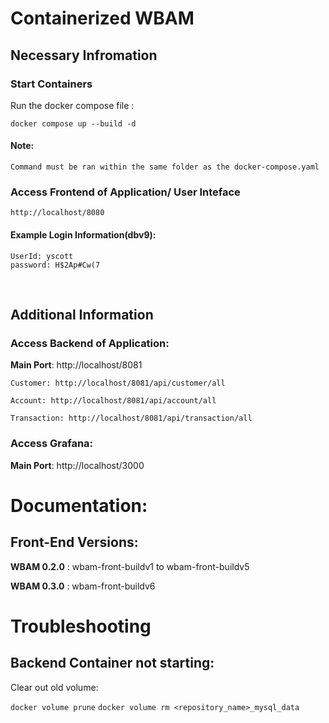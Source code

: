 # Containerized WBAM 
## Necessary Infromation

### Start Containers 
Run the docker compose file : 

`docker compose up --build -d`

#### Note: 
    Command must be ran within the same folder as the docker-compose.yaml
### Access Frontend of Application/ User Inteface
    http://localhost/8080
#### Example Login Information(dbv9): 
    UserId: yscott
    password: H$2Ap#Cw(7
&nbsp;


## Additional Information

### Access Backend of Application:
**Main Port**: http://localhost/8081
    
    Customer: http://localhost/8081/api/customer/all

    Account: http://localhost/8081/api/account/all

    Transaction: http://localhost/8081/api/transaction/all

### Access Grafana:
**Main Port**: http://localhost/3000


# Documentation: 

## Front-End Versions: 
**WBAM 0.2.0** : wbam-front-buildv1 to wbam-front-buildv5

**WBAM 0.3.0** : wbam-front-buildv6


# Troubleshooting 

## Backend Container not starting: 
Clear out old volume: 

`docker volume prune`
`docker volume rm <repository_name>_mysql_data`
